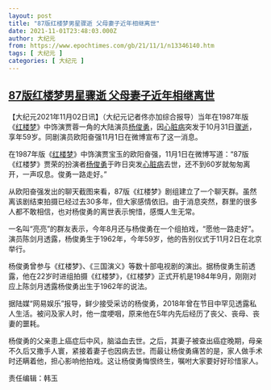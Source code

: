 ```yaml
---
layout: post
title: "87版红楼梦男星骤逝 父母妻子近年相继离世"
date: 2021-11-01T23:48:03.000Z
author: 大纪元
from: https://www.epochtimes.com/gb/21/11/1/n13346140.htm
tags: [ 大纪元 ]
categories: [ 大纪元 ]
---
```

<!--1635810483000-->
[87版红楼梦男星骤逝 父母妻子近年相继离世](https://www.epochtimes.com/gb/21/11/1/n13346140.htm)
------

<div>
<p>【大纪元2021年11月02日讯】（大纪元记者佟亦加综合报导）当年在1987年版《<a href="https://www.epochtimes.com/gb/tag/%E7%BA%A2%E6%A5%BC%E6%A2%A6.html">红楼梦</a>》中饰演贾蓉一角的大陆演员<a href="https://www.epochtimes.com/gb/tag/%E6%9D%A8%E4%BF%8A%E5%8B%87.html">杨俊勇</a>，因<a href="https://www.epochtimes.com/gb/tag/%E5%BF%83%E8%84%8F%E7%97%85.html">心脏病</a>突发于10月31日<a href="https://www.epochtimes.com/gb/tag/%E9%AA%A4%E9%80%9D.html">骤逝</a>，享年59岁。同剧演员欧阳奋强11月1日在微博宣布了这一消息。</p><p>在1987年版《<a href="https://www.epochtimes.com/gb/tag/%E7%BA%A2%E6%A5%BC%E6%A2%A6.html">红楼梦</a>》中饰演贾宝玉的欧阳奋强，11月1日在微博写道：“87版《红楼梦》贾荣的扮演者<a href="https://www.epochtimes.com/gb/tag/%E6%9D%A8%E4%BF%8A%E5%8B%87.html">杨俊勇</a>于昨日突发<a href="https://www.epochtimes.com/gb/tag/%E5%BF%83%E8%84%8F%E7%97%85.html">心脏病</a>去世，还不到60岁就匆匆离开，一声叹息。俊勇一路走好。”</p><p>从欧阳奋强发出的聊天截图来看，87版《红楼梦》剧组建立了一个聊天群。虽然离该剧结束拍摄已经过去30多年，但大家感情依旧。由于消息突然，群里的很多人都不敢相信，也对杨俊勇的离世表示惋惜，感慨人生无常。</p><p>一名叫“亮亮”的群友表示，今年8月还与杨俊勇在一个组拍戏，“愿他一路走好”。演员陈剑月透露，杨俊勇生于1962年，今年59岁，他的告别仪式于11月2日在北京举行。</p><p>杨俊勇曾参与《红楼梦》、《三国演义》等数十部电视剧的演出。据杨俊勇生前透露，他在22岁时进组拍摄《红楼梦》，《红楼梦》正式开机是1984年9月，刚刚对应上陈剑月透露杨俊勇出生于1962年的说法。</p><p>据陆媒“网易娱乐”报导，鲜少接受采访的杨俊勇，2018年曾在节目中罕见透露私人生活。被问及家人时，他一度哽咽，原来他在5年内先后经历了丧父、丧母、丧妻的噩耗。</p><p>杨俊勇的父亲患上癌症后中风，脑溢血去世。之后，其妻子被查出癌症晚期，母亲不久后又撒手人寰，紧接着妻子也因病去世。而最让杨俊勇痛苦的是，家人做手术时还瞒着他，担心影响他拍戏。这让杨俊勇悔恨终生，嘱咐大家要好好珍惜家人。</p><p>责任编辑：韩玉</p>
</div>
